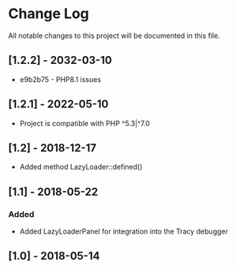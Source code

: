 # Change Log
All notable changes to this project will be documented in this file.

## [1.2.2] - 2032-03-10

* e9b2b75 - PHP8.1 issues

## [1.2.1] - 2022-05-10
- Project is compatible with PHP ^5.3|^7.0

## [1.2] - 2018-12-17
- Added method LazyLoader::defined()

## [1.1] - 2018-05-22

### Added
- Added LazyLoaderPanel for integration into the Tracy debugger

## [1.0] - 2018-05-14
